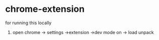 # chrome-extension

for running this locally
1. open chrome -> settings ->extension ->dev mode on -> load unpack
